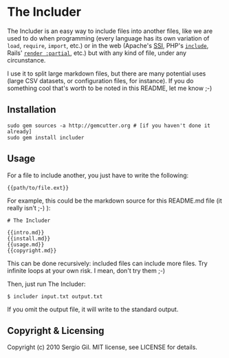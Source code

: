# The Includer

The Includer is an easy way to include files into another files, like we are used to do when programming (every language has its own variation of `load`, `require`, `import`, etc.) or in the web (Apache's [SSI](http://httpd.apache.org/docs/2.2/howto/ssi.html), PHP's [`include`](http://php.net/manual/en/function.include.php), Rails' [`render :partial`](http://api.rubyonrails.org/classes/ActionController/Base.html#M000658), etc.) but with any kind of file, under any circunstance.

I use it to split large markdown files, but there are many potential uses (large CSV datasets, or configuration files, for instance). If you do something cool that's worth to be noted in this README, let me know ;-)

## Installation

    sudo gem sources -a http://gemcutter.org # [if you haven't done it already]
    sudo gem install includer
    
## Usage

For a file to include another, you just have to write the following:

    {{path/to/file.ext}}
    
For example, this could be the markdown source for this README.md file (it really isn't ;-) ):

    # The Includer
    
    {{intro.md}}
    {{install.md}}
    {{usage.md}}
    {{copyright.md}}

This can be done recursively: included files can include more files. Try infinite loops at your own risk. I mean, don't try them ;-)

Then, just run The Includer:

    $ includer input.txt output.txt

If you omit the output file, it will write to the standard output.

## Copyright & Licensing

Copyright (c) 2010 Sergio Gil. MIT license, see LICENSE for details.